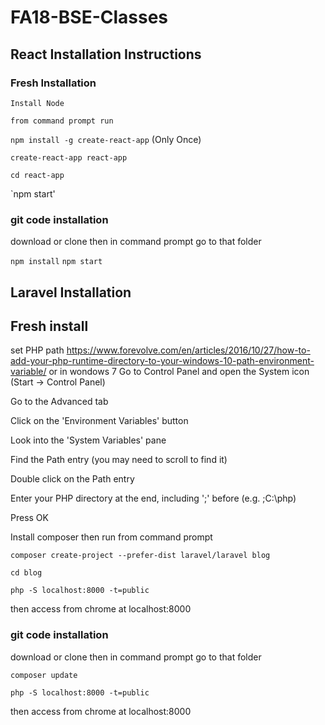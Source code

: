 # FA18-BSE-Classes

## React Installation Instructions
### Fresh Installation
`Install Node`

`from command prompt run` 

`npm install -g create-react-app` (Only Once)

`create-react-app react-app`

`cd react-app`

`npm start'

### git code installation 
download or clone then in command prompt go to that folder 

`npm install`
`npm start` 

## Laravel Installation
## Fresh install 

set PHP path 
https://www.forevolve.com/en/articles/2016/10/27/how-to-add-your-php-runtime-directory-to-your-windows-10-path-environment-variable/ 
or in wondows 7 
Go to Control Panel and open the System icon (Start → Control Panel)

Go to the Advanced tab

Click on the 'Environment Variables' button

Look into the 'System Variables' pane

Find the Path entry (you may need to scroll to find it)

Double click on the Path entry

Enter your PHP directory at the end, including ';' before (e.g. ;C:\php)

Press OK

Install composer then run from command prompt

`composer create-project --prefer-dist laravel/laravel blog`

`cd blog`

`php -S localhost:8000 -t=public`

then access from chrome at localhost:8000
### git code installation 
download or clone then in command prompt go to that folder 

`composer update` 

`php -S localhost:8000 -t=public`
 
then access from chrome at localhost:8000

